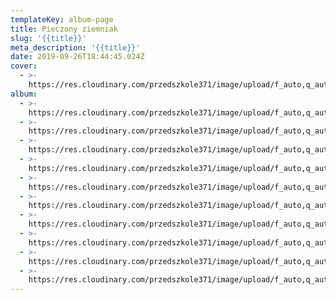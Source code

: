 ```yaml
---
templateKey: album-page
title: Pieczony ziemniak
slug: '{{title}}'
meta_description: '{{title}}'
date: 2019-09-26T18:44:45.024Z
cover: 
  - >-
    https://res.cloudinary.com/przedszkole371/image/upload/f_auto,q_auto/c_fill,w_1200/v1573666207/Albumy%20zdj%C4%99%C4%87/2019/Dzie%C5%84%20ziemniaka/tbncawzfhifxlv64k1wg.jpg
album:
  - >-
    https://res.cloudinary.com/przedszkole371/image/upload/f_auto,q_auto/c_fill,w_1200/v1573666224/Albumy%20zdj%C4%99%C4%87/2019/Dzie%C5%84%20ziemniaka/lsfa07qypvdvua93sv6d.jpg
  - >-
    https://res.cloudinary.com/przedszkole371/image/upload/f_auto,q_auto/c_fill,w_1200/v1573666220/Albumy%20zdj%C4%99%C4%87/2019/Dzie%C5%84%20ziemniaka/to2a95zlsuy7oma9dhlo.jpg
  - >-
    https://res.cloudinary.com/przedszkole371/image/upload/f_auto,q_auto/c_fill,w_1200/v1573666220/Albumy%20zdj%C4%99%C4%87/2019/Dzie%C5%84%20ziemniaka/c2emkgegfg19rmjrhotb.jpg
  - >-
    https://res.cloudinary.com/przedszkole371/image/upload/f_auto,q_auto/c_fill,w_1200/v1573666219/Albumy%20zdj%C4%99%C4%87/2019/Dzie%C5%84%20ziemniaka/p1t5znwwysnrwyphn9kn.jpg
  - >-
    https://res.cloudinary.com/przedszkole371/image/upload/f_auto,q_auto/c_fill,w_1200/v1573666215/Albumy%20zdj%C4%99%C4%87/2019/Dzie%C5%84%20ziemniaka/oxkcmnyhaiiyo1xhnzce.jpg
  - >-
    https://res.cloudinary.com/przedszkole371/image/upload/f_auto,q_auto/c_fill,w_1200/v1573666212/Albumy%20zdj%C4%99%C4%87/2019/Dzie%C5%84%20ziemniaka/lb4fdfc6lsgxshglsdmn.jpg
  - >-
    https://res.cloudinary.com/przedszkole371/image/upload/f_auto,q_auto/c_fill,w_1200/v1573666212/Albumy%20zdj%C4%99%C4%87/2019/Dzie%C5%84%20ziemniaka/hjub7c4m0chehyzeekvi.jpg
  - >-
    https://res.cloudinary.com/przedszkole371/image/upload/f_auto,q_auto/c_fill,w_1200/v1573666210/Albumy%20zdj%C4%99%C4%87/2019/Dzie%C5%84%20ziemniaka/txnvibwyixuswrqcgdli.jpg
  - >-
    https://res.cloudinary.com/przedszkole371/image/upload/f_auto,q_auto/c_fill,w_1200/v1573666198/Albumy%20zdj%C4%99%C4%87/2019/Dzie%C5%84%20ziemniaka/vgyblg5buoq16axciopf.jpg
  - >-
    https://res.cloudinary.com/przedszkole371/image/upload/f_auto,q_auto/c_fill,w_1200/v1573666184/Albumy%20zdj%C4%99%C4%87/2019/Dzie%C5%84%20ziemniaka/sdnucblwqjm680vlxfmo.jpg
---
```


